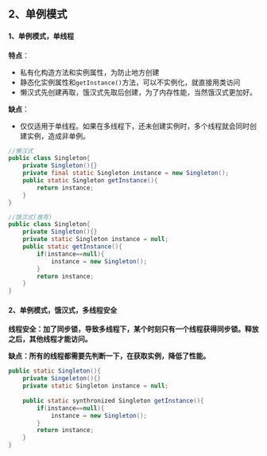 ## 2、单例模式

#### 1、单例模式，单线程

**特点**：

- 私有化构造方法和实例属性，为防止地方创建
- 静态化实例属性和`getInstance()`方法，可以不实例化，就直接用类访问
- 懒汉式先创建再取，饿汉式先取后创建，为了内存性能，当然饿汉式更加好。

**缺点**：

- 仅仅适用于单线程。如果在多线程下，还未创建实例时，多个线程就会同时创建实例，造成非单例。

~~~java
//懒汉式
public class Singleton{
    private Singleton(){}
    private final static Singleton instance = new Singleton();
    public static Singleton getInstance(){
        return instance;
    }
}

//饿汉式(推荐)
public class Singleton{
    private Singleton(){}
    private static Singleton instance = null;
    public static getInstance(){
        if(instance==null){
            instance = new Singleton();
        }
        return instance;
    }
}
~~~



#### 2、单例模式，饿汉式，多线程安全

**线程安全：加了同步锁，导致多线程下，某个时刻只有一个线程获得同步锁。释放之后，其他线程才能访问。**

**缺点：所有的线程都需要先判断一下，在获取实例，降低了性能。**

~~~java
public static Singleton(){
    private Singeleton(){}
    private static Singleton instance = null;
    
    public static synthronized Singleton getInstance(){
        if(instance==null){
            instance = new Singleton();
        }
        return instance;
    } 
}
~~~

